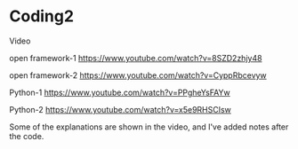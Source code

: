 # Coding2

Video

open framework-1
https://www.youtube.com/watch?v=8SZD2zhjy48

open framework-2
https://www.youtube.com/watch?v=CyppRbcevyw

Python-1
https://www.youtube.com/watch?v=PPgheYsFAYw

Python-2
https://www.youtube.com/watch?v=x5e9RHSCIsw

Some of the explanations are shown in the video, and I've added notes after the code.
